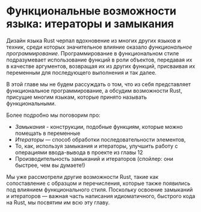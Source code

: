 # Функциональные возможности языка: итераторы и замыкания

Дизайн языка Rust черпал вдохновение из многих других языков и техник, среди которых значительное влияние оказало *функциональное программирование*. Программирование в функциональном стиле подразумевает использование функций в роли объектов, передавая их в качестве аргументов, возвращая их из других функций, присваивая их переменным для последующего выполнения и так далее.

В этой главе мы не будем рассуждать о том, что из себя представляет функциональное программирование, а обсудим возможности Rust, присущие многим языкам, которые принято называть функциональными.

Более подробно мы поговорим про:

- *Замыкания* - конструкции, подобные функциям, которые можно помещать в переменные
- *Итераторы* — способ обработки последовательности элементов,
- То, как, используя замыкания и итераторы, улучшить работу с операциями ввода-вывода в проекте из главы 12
- Производительность замыканий и итераторов (спойлер: они быстрее, чем вы думаете!)

Мы уже рассмотрели другие возможности Rust, такие как сопоставление с образцом и перечисления, которые также появились под влиянием функционального стиля. Поскольку освоение замыканий и итераторов — важная часть написания идиоматичного, быстрого кода на Rust, мы посвятим им всю эту главу.
